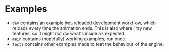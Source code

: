 # Examples
- `dev` contains an example hot-reloaded development workflow, which reloads every time the animation ends. This is also where I try new features, so it might not do what's inside as expected
- `main` contains (hopefully) working examples, run once.
- `tests` contains other examples made to test the behaviour of the engine.
